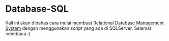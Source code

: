 # Database-SQL

Kali ini akan dibahas cara mulai membuat [Relational Database Management System](https://github.com/dellaldrifisia/Database-SQL/blob/master/Memulai%20Database.md) dengan menggunakan *script* yang ada di SQLServer. Selamat membaca :)
